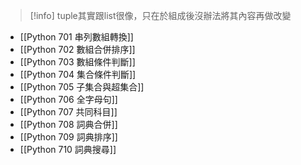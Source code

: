 > [!info]
> tuple其實跟list很像，只在於組成後沒辦法將其內容再做改變

- [[Python 701 串列數組轉換]]
- [[Python 702 數組合併排序]]
- [[Python 703 數組條件判斷]]
- [[Python 704 集合條件判斷]]
- [[Python 705 子集合與超集合]]
- [[Python 706 全字母句]]
- [[Python 707 共同科目]]
- [[Python 708 詞典合併]]
- [[Python 709 詞典排序]]
- [[Python 710 詞典搜尋]]